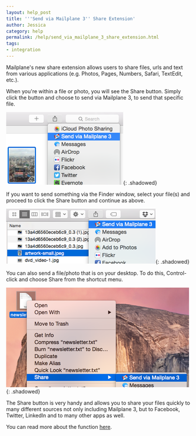 ```yaml
---
layout: help_post
title: '''Send via Mailplane 3'' Share Extension'
author: Jessica
category: help
permalink: /help/send_via_mailplane_3_share_extension.html
tags:
- integration
---
```


Mailplane's new share extension allows users to share files, urls and text from various applications (e.g. Photos, Pages, Numbers, Safari, TextEdit, etc.).

When you're within a file or photo, you will see the Share button. Simply click the button and choose to send via Mailplane 3, to send that specific file.

![Apple Photos](/assets/help/2015-09-02-send_via_mailplane_3_share_extension/photos.png){: .shadowed}

If you want to send something via the Finder window, select your file(s) and proceed to click the Share button and continue as above.

![Finder](/assets/help/2015-09-02-send_via_mailplane_3_share_extension/finder.png){: .shadowed}

You can also send a file/photo that is on your desktop. To do this, Control-click and choose Share from the shortcut menu.

![Desktop](/assets/help/2015-09-02-send_via_mailplane_3_share_extension/desktop.png){: .shadowed}

The Share button is very handy and allows you to share your files quickly to many different sources not only including Mailplane 3, but to Facebook, Twitter, LinkedIn and to many other apps as well.

You can read more about the function [here](https://support.apple.com/kb/PH18994?locale=en_US).